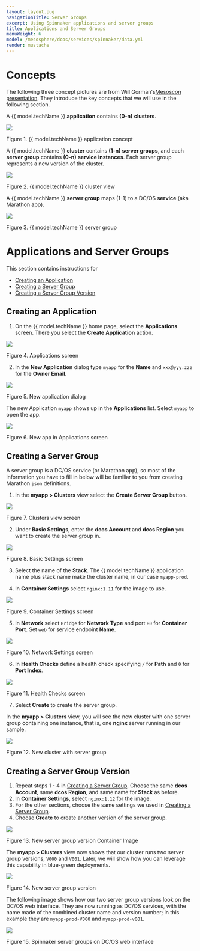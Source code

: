```yaml
---
layout: layout.pug
navigationTitle: Server Groups
excerpt: Using Spinnaker applications and server groups
title: Applications and Server Groups
menuWeight: 6
model: /mesosphere/dcos/services/spinnaker/data.yml
render: mustache
---
```


# Concepts

The following three concept pictures are from Will Gorman's[Mesoscon presentation](
http://events.linuxfoundation.org/sites/events/files/slides/Continuous%20Delivery%20for%20DC%3AOS%20%20with%20Spinnaker.pdf). They introduce the key concepts that we will use in the following section.

A {{ model.techName }} **application** contains **(0-n)** **clusters**.

[<img src="/services/spinnaker/0.3.1-1.9.2/img/acs-c01.png"/>](/mesosphere/dcos/services/spinnaker/0.3.1-1.9.2/img/acs-c01.png)

Figure 1. {{ model.techName }} application concept

A {{ model.techName }} **cluster** contains **(1-n)** **server groups**, and each **server group** contains **(0-n)** **service instances**. Each server group represents a new version of the cluster.

[<img src="/services/spinnaker/0.3.1-1.9.2/img/acs-c02.png"/>](/mesosphere/dcos/services/spinnaker/0.3.1-1.9.2/img/acs-c02.png)

Figure 2. {{ model.techName }} cluster view

A {{ model.techName }} **server group** maps (1-1) to a DC/OS **service** (aka Marathon app).

[<img src="/services/spinnaker/0.3.1-1.9.2/img/acs-c03.png"/>](/mesosphere/dcos/services/spinnaker/0.3.1-1.9.2/img/acs-c03.png)

Figure 3. {{ model.techName }} server group


# Applications and Server Groups

This section contains instructions for

* [Creating an Application](#creating-an-application)
* [Creating a Server Group](#creating-a-server-group)
* [Creating a Server Group Version](#creating-a-new-server-group-version)


## Creating an Application

1. On the {{ model.techName }} home page, select the **Applications** screen. There you select the **Create Application** action.

[<img src="/services/spinnaker/0.3.1-1.9.2/img/acs01.png"/>](/mesosphere/dcos/services/spinnaker/0.3.1-1.9.2/img/acs01.png)

Figure 4. Applications screen

2. In the **New Application** dialog type `myapp` for the **Name** and `xxx@yyy.zzz` for the **Owner Email**.

[<img src="/services/spinnaker/0.3.1-1.9.2/img/acs02.png"/>](/mesosphere/dcos/services/spinnaker/0.3.1-1.9.2/img/acs02.png)

Figure 5. New application dialog

The new Application `myapp` shows up in the **Applications** list. Select `myapp` to open the app.

[<img src="/services/spinnaker/0.3.1-1.9.2/img/acs03.png"/>](/mesosphere/dcos/services/spinnaker/0.3.1-1.9.2/img/acs03.png)

Figure 6. New app in Applications screen

<a name="creating-a-server-group"></a>

## Creating a Server Group

A server group is a DC/OS service (or Marathon app), so most of the information you have to fill in below will be familiar to you from creating Marathon `json` definitions.

1. In the **myapp > Clusters** view select the **Create Server Group** button.

[<img src="/services/spinnaker/0.3.1-1.9.2/img/acs04.png"/>](/mesosphere/dcos/services/spinnaker/0.3.1-1.9.2/img/acs04.png)

Figure 7. Clusters view screen

2. Under **Basic Settings**, enter the **dcos Account** and **dcos Region** you want to create the server group in. 

[<img src="/services/spinnaker/0.3.1-1.9.2/img/acs05.png"/>](/mesosphere/dcos/services/spinnaker/0.3.1-1.9.2/img/acs05.png)

Figure 8. Basic Settings screen

3. Select the name of the **Stack**. The {{ model.techName }} application name plus stack name make the cluster name, in our case `myapp-prod`.

4. In **Container Settings** select `nginx:1.11` for the image to use.

[<img src="/services/spinnaker/0.3.1-1.9.2/img/acs06.png"/>](/mesosphere/dcos/services/spinnaker/0.3.1-1.9.2/img/acs06.png)

Figure 9. Container Settings screen

5. In **Network** select `Bridge` for **Network Type** and port `80` for **Container Port**. Set `web` for service endpoint **Name**.

[<img src="/services/spinnaker/0.3.1-1.9.2/img/acs07.png"/>](/mesosphere/dcos/services/spinnaker/0.3.1-1.9.2/img/acs07.png)

Figure 10. Network Settings screen

6. In **Health Checks** define a health check specifying `/` for **Path** and `0` for **Port Index**. 

[<img src="/services/spinnaker/0.3.1-1.9.2/img/acs08.png"/>](/mesosphere/dcos/services/spinnaker/0.3.1-1.9.2/img/acs08.png)

Figure 11. Health Checks screen

7. Select **Create** to create the server group.

In the **myapp > Clusters** view, you will see the new cluster with one server group containing one instance, that is, one **nginx** server running in our sample.

[<img src="/services/spinnaker/0.3.1-1.9.2/img/acs09.png"/>](/mesosphere/dcos/services/spinnaker/0.3.1-1.9.2/img/acs09.png)

Figure 12. New cluster with server group

## Creating a Server Group Version

1. Repeat steps 1 - 4 in [Creating a Server Group](#creating-a-server-group). Choose the same **dcos Account**, same **dcos Region**, and same name for **Stack** as before.
1. In **Container Settings**, select `nginx:1.12` for the image. 
1. For the other sections, choose the same settings we used in [Creating a Server Group](#creating-a-server-group).
1. Choose **Create** to create another version of the server group.

[<img src="/services/spinnaker/0.3.1-1.9.2/img/acs10.png"/>](/mesosphere/dcos/services/spinnaker/0.3.1-1.9.2/img/acs10.png)

Figure 13. New server group version Container Image

The **myapp > Clusters** view now shows that our cluster runs two server group versions, `V000` and `V001`. Later, we will show how you can leverage this capability in blue-green deployments.

[<img src="/services/spinnaker/0.3.1-1.9.2/img/acs11.png"/>](/mesosphere/dcos/services/spinnaker/0.3.1-1.9.2/img/acs11.png)

Figure 14. New server group version

The following image shows how our two server group versions look on the DC/OS web interface. They are now running as DC/OS services, with the name made of the combined cluster name and version number; in this example they are `myapp-prod-V000` and `myapp-prod-v001`.

[<img src="/services/spinnaker/0.3.1-1.9.2/img/acs12.png"/>](/mesosphere/dcos/services/spinnaker/0.3.1-1.9.2/img/acs12.png)

Figure 15. Spinnaker server groups on DC/OS web interface
